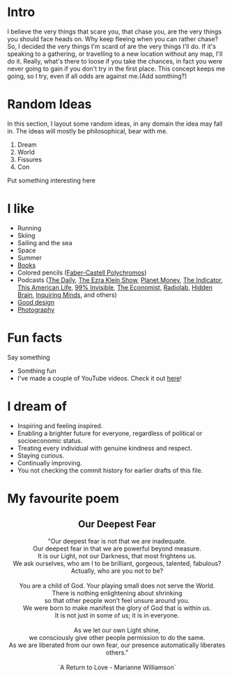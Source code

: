 # Intro

I believe the very things that scare you, that chase you, are the very things you should face heads on. Why keep fleeing when you can rather chase?
So, I decided the very things I'm scard of are the very things I'll do. If it's speaking to a gathering, or travelling to a new location without any map, I'll do it.
Really, what's there to loose if you take the chances, in fact you were never going to gain if you don't try in the first place. This concept keeps me going, so I try, even if all odds are against me.(Add somthing?)

# Random Ideas

In this section, I layout some random ideas, in any domain the idea may fall in. The ideas will mostly be philosophical, bear with me.

1. Dream
2. World
3. Fissures
4. Con

Put something interesting here

# I like

- Running
- Skiing
- Sailing and the sea
- Space
- Summer
- [Books](https://www.goodreads.com/mdangelo)
- Colored pencils ([Faber-Castell Polychromos](https://www.faber-castell.com/products/art-and-graphic/polychromos))
- Podcasts ([The Daily](https://www.nytimes.com/column/the-daily), [The Ezra Klein Show](https://www.nytimes.com/column/ezra-klein-podcast), [Planet Money](https://www.npr.org/sections/money/), [The Indicator](https://www.npr.org/podcasts/510325/the-indicator-from-planet-money), [This American Life](https://www.thisamericanlife.org/), [99% Invisible](https://99percentinvisible.org/episodes/), [The Economist](http://radio.economist.com/), [Radiolab](https://www.wnycstudios.org/shows/radiolab), [Hidden Brain](https://www.npr.org/series/423302056/hidden-brain), [Inquiring Minds](https://inquiring.show), and others)
- [Good design](/)
- [Photography](https://instagram.com/dangelosaurus)

# Fun facts

Say something

- Somthing fun
- I've made a couple of YouTube videos. Check it out [here](http://www.youtube.com/@nerosessi8909)!

# I dream of

- Inspiring and feeling inspired.
- Enabling a brighter future for everyone, regardless of political or socioeconomic status.
- Treating every individual with genuine kindness and respect.
- Staying curious.
- Continually improving.
- You not checking the commit history for earlier drafts of this file.

# My favourite poem

<h2 align='center'>Our Deepest Fear</h2>
<center>"Our deepest fear is not that we are inadequate.</center>
<center>Our deepest fear in that we are powerful beyond measure.</center>
<center>It is our Light, not our Darkness, that most frightens us.</center>
<center>We ask ourselves, who am I to be brilliant, gorgeous, talented, fabulous?</center>
<center>Actually, who are you not to be?</center>
<br>
<center>You are a child of God. Your playing small does not serve the World.</center>
<center>There is nothing enlightening about shrinking</center>
<center>so that other people won’t feel unsure around you.</center>
<center>We were born to make manifest the glory of God that is within us.</center>
<center>It is not just in some of us; it is in everyone.</center>
<br>
<center>As we let our own Light shine,</center>
<center>we consciously give other people permission to do the same.</center>
<center>As we are liberated from our own fear,
our presence automatically liberates others."</center>
<br>
<center>`A Return to Love - Marianne Williamson`</center>
